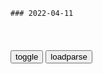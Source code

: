 ```tip
### 2022-04-11
```

<table id="tbc" style="white-space:pre-wrap">
</table>
<button onclick="toggleb()">toggle</button>
<button onclick="loadparse()">loadparse</button>
<br>
<!-- 🌸<br>🍅-　-🍑<hr>🍀 -->
<pre>
<textarea rows="30" cols="100" style="display: none" id="tar">

生活缝缝补补，股市挥金如土，不怕跌的自信从哪来？__财经头条
https://cj.sina.com.cn/articles/view/6127950989/16d411c8d001010qmk

<font size="1" style="color:#DCDCDC">2022-04-11</font>

“伪朝”与“伪g”语境下的五代十g杂税
https://m.thepaper.cn/baijiahao_17413847

“黥髡盗贩，衮冕峨巍”

“伪朝”与“伪g”语境背后是zq合法性的诉求。

<font size="1" style="color:#DCDCDC">2022-04-11</font>

美g两年前防疫悲剧浮出水面……
https://mbd.baidu.com/newspage/data/landingsuper?context=%7B%22nid%22%3A%22news_9772435841277925645%22%7D&n_type=-1&p_from=-1

<font size="1" style="color:#DCDCDC">2022-04-11</font>

使命：师长不懂现代战争，军事演习错漏百出，司令气得拍桌
https://mbd.baidu.com/newspage/data/videolanding?nid=sv_4847978539474831653&sourceFrom=pc_feedlist

<font size="1" style="color:#DCDCDC">2022-04-11</font>

银魂：新八沉迷恋爱游戏，神乐和阿妙一顿吐槽
https://mbd.baidu.com/newspage/data/videolanding?nid=sv_7138069396237004349&sourceFrom=pc_feedlist

无法区分游戏与现实，连生活都被侵蚀的话，就真的交不到女朋友了。

真想把我们的幸福也分一点给他们啊。

定春到了发情期时也会对玩偶打桩，玩够了自然就会收手的。

<font size="1" style="color:#DCDCDC">2022-04-11</font>

关羽为什么要读《左传》？这是一本贵族教科书
https://mbd.baidu.com/newspage/data/landingsuper?context=%7B%22nid%22%3A%22news_9593811488546722588%22%7D&n_type=-1&p_from=-1

<font size="1" style="color:#DCDCDC">2022-04-11</font>

“假特工打入拜登核心圈”
https://mbd.baidu.com/newspage/data/landingsuper?context=%7B%22nid%22%3A%22news_8816571391741872860%22%7D&n_type=-1&p_from=-1

检察官称二人从2020年2月就开始冒充“特工”，并持续向美g第一夫人吉尔·拜登身边的四名美特勤局特工赠送了各式各样的礼物商品。

二人还欺骗了他们所住大楼的管理方，假称自己是正在调查2021年1月6日国会大厦暴乱以及其他犯罪行为的联邦探员，大楼管理方则对此深信不疑。

<font size="1" style="color:#DCDCDC">2022-04-11</font>

外媒：拜登的笔比炸弹更致命，“他大笔一挥，100万儿童可能面临饥饿危机”
https://mbd.baidu.com/newspage/data/landingsuper?context=%7B%22nid%22%3A%22news_9637998219624233670%22%7D&n_type=-1&p_from=-1

<font size="1" style="color:#DCDCDC">2022-04-11</font>

“2岁儿童被单独隔离”，有新进展
https://m.gmw.cn/baijia/2022-04/04/1302882412.html

<font size="1" style="color:#DCDCDC">2022-04-11</font>

反斗神鹰：没有十年脑血栓，都想不出来这奇葩的剧情
https://mbd.baidu.com/newspage/data/videolanding?nid=sv_8482745597651777786&sourceFrom=pc_feedlist

<font size="1" style="color:#DCDCDC">2022-04-11</font>

马斯克为什么喜欢花钱买“失败”？
https://mbd.baidu.com/newspage/data/landingsuper?context=%7B%22nid%22%3A%22news_9028611049532455542%22%7D&n_type=-1&p_from=-1

https://pics3.baidu.com/feed/810a19d8bc3eb13509096dd2f9868ed9fc1f442b.jpeg?token=192d7d66a84f99c8d5689ec78d45c936.jpg

现实是，马斯克执行能力过强，他在2021年提前7年达成了薪酬计划的最终目标之一（市值达到6500亿美元）。

<font size="1" style="color:#DCDCDC">2022-04-11</font>

美g网红自爆被白宫当反e棋子：被要求原封不动转述“白宫精神”
https://mbd.baidu.com/newspage/data/landingsuper?context=%7B%22nid%22%3A%22news_10160131209168199298%22%7D&n_type=-1&p_from=-1

<font size="1" style="color:#DCDCDC">2022-04-11</font>

传达讲话精神 推动工作落实
https://baijiahao.baidu.com/s?id=1692576442000657514&wfr=spider&for=pc

<font size="1" style="color:#DCDCDC">2022-04-11</font>

g产凌凌漆：金枪客本想斩草除根，看到墙上的影子，竟然是凌凌漆
https://mbd.baidu.com/newspage/data/videolanding?nid=sv_14545346498683747045&sourceFrom=pc_feedlist

枉我供你读书，给你吃饭，想不到你居然为了一个卖猪肉的背叛我。

我在就知道你会来这套。
　你既然知道，为什么不早说呢？

亏你还有脸，站在忠d爱g四个字的前面，zg有你这样的大魔头，老百x是不会有好日子过的。

y迟到了may
以史为鉴，希望zg不再出现这样的大魔头

<font size="1" style="color:#DCDCDC">2022-04-11</font>

历史上的四个“谎言”，如今仍有人深信不疑，还被写进教科书
https://mbd.baidu.com/newspage/data/landingsuper?context=%7B%22nid%22%3A%22news_9503877605119823671%22%7D&n_type=-1&p_from=-1

伏尔泰说：“历史是关于已认定为真实的事实的叙述，以之与寓言区别开来，寓言是关于不真实的，虚构的事实的叙述。”

<font size="1" style="color:#DCDCDC">2022-04-11</font>

第六次发现香蕉后，美g黑人老师忍不了
https://mbd.baidu.com/newspage/data/landingsuper?context=%7B%22nid%22%3A%22news_9739620491636590474%22%7D&n_type=-1&p_from=-1

芒格表示，香蕉经常被种族主义者拿来当道具羞辱黑人，这些人把黑人比作爱吃香蕉的猴子。

芒格起初以为这是一个巧合，但这件事却一再发生，至少每个月都会有一根香蕉摆放在教室门口。

终于，在第六次发现香蕉后，芒格再也忍不了了。

c130
同样，百世可乐 也是有歧视嫌疑的商品，百世可乐出品于1930年代，主打低端客户，一般是黑人购买的多， 经典广告词，5美分买两瓶 !

<font size="1" style="color:#DCDCDC">2022-04-11</font>

马自达销量下滑，他起码要负一半的责任
https://mbd.baidu.com/newspage/data/videolanding?nid=sv_10937852646970046663&sourceFrom=pc_feedlist

把我洗白，我要从z。

<font size="1" style="color:#DCDCDC">2022-04-11</font>

雍正如何从自己捞钱到整顿贪腐？-新闻频道-和讯网
https://news.hexun.com/2019-03-15/196501320.html

<font size="1" style="color:#DCDCDC">2022-04-11</font>

清朝g库900多万两库银被盗，库兵都是光着身子进出，钱怎么丢的？
https://view.inews.qq.com/a/20210911A0A9JN00

<font size="1" style="color:#DCDCDC">2022-04-11</font>

2016年无业男子家中藏700万现金，被逮捕后，竟牵出160亿巨额大案|地下钱庄|犯罪|钟益_网易订阅
https://www.163.com/dy/article/GVK4N53A0550TA0M.html

<font size="1" style="color:#DCDCDC">2022-04-11</font>

</textarea>
</pre>
<!-- 🍀<br>🍑-　-🍅<hr>🌸 -->

```note
```

<link
  rel="stylesheet"
  href="https://cdn.jsdelivr.net/npm/@fancyapps/ui/dist/fancybox.css"
/>
<script src="https://cdn.jsdelivr.net/npm/@fancyapps/ui@4.0/dist/fancybox.umd.js"></script>

<script type="text/javascript">

var __urlRegex = /(\b(https?|ftp|file):\/\/[-A-Z0-9+&@#\/%?=~_|!:,.;]*[-A-Z0-9+&@#\/%=~_|])/ig;
var __imgRegex = /\.(?:jpe?g|gif|png|webp)$/i;

loadparse();

function parseURL($string){

    var exp = __urlRegex;
    return $string.replace(exp,function(match){
            __imgRegex.lastIndex=0;
            if(__imgRegex.test(match)){
                return '<a data-fancybox="gallery" href="' + match.replace("/p=700", "")
                 + '"><img src="' + match.replace("/p=700", "/p=160x200")+'" width="64"></a>';
            }
            else{
                return '<a href="' + match + '" target="_blank">' + match + '</a>';
            }
        }
    );
}

function loadparse() {
  tbc.innerHTML = parseURL(tar.value);
}

function toggleb() {
  var x = document.getElementById("tar");
  if (x.style.display === "none") {
    x.style.display = "";
  } else {
    x.style.display = "none";
  }
}

</script>
